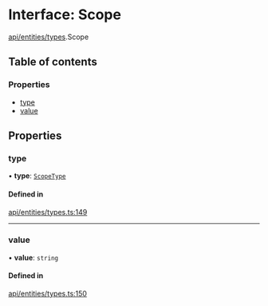 # Interface: Scope

[api/entities/types](../wiki/api.entities.types).Scope

## Table of contents

### Properties

- [type](../wiki/api.entities.types.Scope#type)
- [value](../wiki/api.entities.types.Scope#value)

## Properties

### type

• **type**: [`ScopeType`](../wiki/api.entities.types.ScopeType)

#### Defined in

[api/entities/types.ts:149](https://github.com/PolymeshAssociation/polymesh-sdk/blob/fe2e6dd1/src/api/entities/types.ts#L149)

___

### value

• **value**: `string`

#### Defined in

[api/entities/types.ts:150](https://github.com/PolymeshAssociation/polymesh-sdk/blob/fe2e6dd1/src/api/entities/types.ts#L150)

